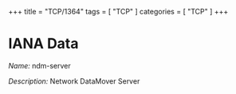 +++
title = "TCP/1364"
tags = [ "TCP" ]
categories = [ "TCP" ]
+++

# IANA Data

_Name:_ ndm-server

_Description:_ Network DataMover Server

